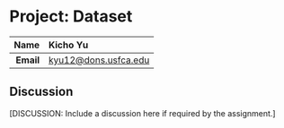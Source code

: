 Project: Dataset
==============================

| **Name**  | Kicho Yu  |
|----------:|:-------------|
| **Email** | kyu12@dons.usfca.edu |

## Discussion ##

[DISCUSSION: Include a discussion here if required by the assignment.]
